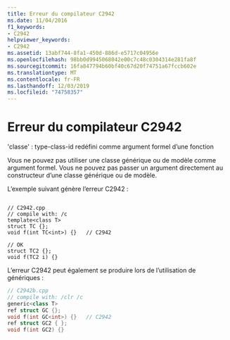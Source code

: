 ```yaml
---
title: Erreur du compilateur C2942
ms.date: 11/04/2016
f1_keywords:
- C2942
helpviewer_keywords:
- C2942
ms.assetid: 13abf744-8fa1-450d-886d-e5717c04956e
ms.openlocfilehash: 98bb0d9945068042e00c7c48c0304314e281fa8f
ms.sourcegitcommit: 16fa847794b60bf40c67d20f74751a67fccb602e
ms.translationtype: MT
ms.contentlocale: fr-FR
ms.lasthandoff: 12/03/2019
ms.locfileid: "74758357"
---
```

# <a name="compiler-error-c2942"></a>Erreur du compilateur C2942

'classe' : type-class-id redéfini comme argument formel d’une fonction

Vous ne pouvez pas utiliser une classe générique ou de modèle comme argument formel. Vous ne pouvez pas passer un argument directement au constructeur d’une classe générique ou de modèle.

L’exemple suivant génère l’erreur C2942 :

```

// C2942.cpp
// compile with: /c
template<class T>
struct TC {};
void f(int TC<int>) {}   // C2942

// OK
struct TC2 {};
void f(TC2 i) {}
```

L’erreur C2942 peut également se produire lors de l’utilisation de génériques :

```cpp
// C2942b.cpp
// compile with: /clr /c
generic<class T>
ref struct GC {};
void f(int GC<int>) {}   // C2942
ref struct GC2 { };
void f(int GC2) {}
```
